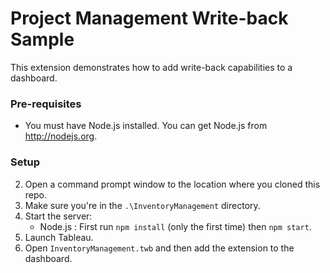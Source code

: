 # Project Management Write-back Sample

This extension demonstrates how to add write-back capabilities to a dashboard. 

### Pre-requisites
* You must have Node.js installed. You can get Node.js from http://nodejs.org.

### Setup
2. Open a command prompt window to the location where you cloned this repo.
3. Make sure you're in the `.\InventoryManagement` directory.
4. Start the server:
	* Node.js : First run `npm install` (only the first time) then `npm start`.
5. Launch Tableau.
6. Open `InventoryManagement.twb` and then add the extension to the dashboard.
